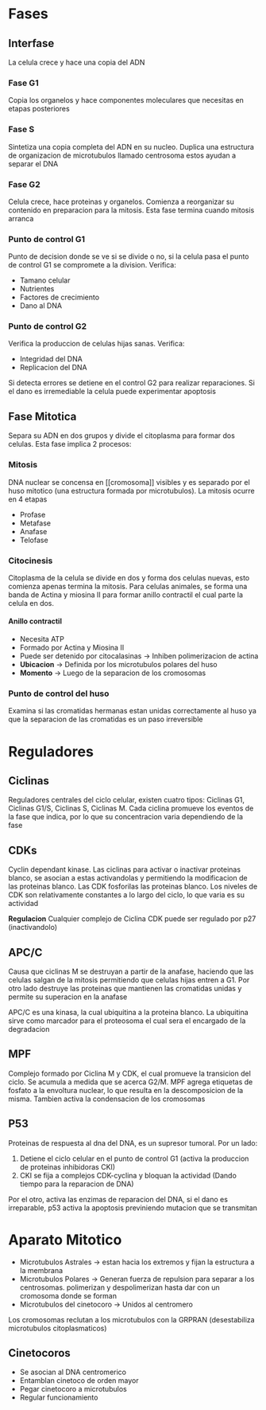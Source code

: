 # Fases

## Interfase

La celula crece y hace una copia del ADN

### Fase G1

Copia los organelos y hace componentes moleculares que necesitas en etapas posteriores

### Fase S

Sintetiza una copia completa del ADN en su nucleo.
Duplica una estructura de organizacion de microtubulos llamado centrosoma estos ayudan a separar el DNA

### Fase G2

Celula crece, hace proteinas y organelos. Comienza a reorganizar su contenido en preparacion para la mitosis. Esta fase termina cuando mitosis arranca

### Punto de control G1

Punto de decision donde se ve si se divide o no, si la celula pasa el punto de control G1 se compromete a la division.
Verifica:
- Tamano celular
- Nutrientes
- Factores de crecimiento
- Dano al DNA

### Punto de control G2

Verifica la produccion de celulas hijas sanas.
Verifica:
- Integridad del DNA
- Replicacion del DNA

Si detecta errores se detiene en el control G2 para realizar reparaciones. Si el dano es irremediable la celula puede experimentar apoptosis

## Fase Mitotica

Separa su ADN en dos grupos y divide el citoplasma para formar dos celulas. Esta fase implica 2 procesos:

### Mitosis

DNA nuclear se concensa en [[cromosoma]] visibles y es separado por el huso mitotico (una estructura formada por microtubulos). La mitosis ocurre en 4 etapas
- Profase
- Metafase
- Anafase
- Telofase

### Citocinesis

Citoplasma de la celula se divide en dos y forma dos celulas nuevas, esto comienza apenas termina la mitosis.
Para celulas animales, se forma una banda de Actina y miosina II para formar anillo contractil el cual parte la celula en dos.

#### Anillo contractil

- Necesita ATP 
- Formado por Actina y Miosina II
- Puede ser detenido por citocalasinas → Inhiben polimerizacion de actina
- **Ubicacion** → Definida por los microtubulos polares del huso
- **Momento** → Luego de la separacion de los cromosomas


### Punto de control del huso

Examina si las cromatidas hermanas estan unidas correctamente al huso ya que la separacion de las cromatidas es un paso irreversible

# Reguladores

## Ciclinas

Reguladores centrales del ciclo celular, existen cuatro tipos:
Ciclinas G1, Ciclinas G1/S, Ciclinas S, Ciclinas M.
Cada ciclina promueve los eventos de la fase que indica, por lo que su concentracion varia dependiendo de la fase

## CDKs

Cyclin dependant kinase.
Las ciclinas para activar o inactivar proteinas blanco, se asocian a estas activandolas y permitiendo la modificacion de las proteinas blanco.
Las CDK fosforilas las proteinas blanco.
Los niveles de CDK son relativamente constantes a lo largo del ciclo, lo que varia es su actividad

**Regulacion**
Cualquier complejo de Ciclina CDK puede ser regulado por p27 (inactivandolo)

## APC/C

Causa que ciclinas M se destruyan a partir de la anafase, haciendo que las celulas salgan de la mitosis permitiendo que celulas hijas entren a G1.
Por otro lado destruye las proteinas que mantienen las cromatidas unidas y permite su superacion en la anafase

APC/C es una kinasa, la cual ubiquitina a la proteina blanco. La ubiquitina sirve como marcador para el proteosoma el cual sera el encargado de la degradacion


## MPF

Complejo formado por Ciclina M y CDK, el cual promueve la transicion del ciclo.
Se acumula a medida que se acerca G2/M.
MPF agrega etiquetas de fosfato a la envoltura nuclear, lo que resulta en la descomposicion de la misma. Tambien activa la condensacion de los cromosomas



## P53

Proteinas de respuesta al dna del DNA, es un supresor tumoral.
Por un lado:
1. Detiene el ciclo celular en el punto de control G1 (activa la produccion de proteinas inhibidoras CKI)
2. CKI se fija a complejos CDK-cyclina y bloquan la actividad (Dando tiempo para la reparacion de DNA)

Por el otro, activa las enzimas de reparacion del DNA, si el dano es irreparable, p53 activa la apoptosis previniendo mutacion que se transmitan


# Aparato Mitotico

- Microtubulos Astrales → estan hacia los extremos y fijan la estructura a la membrana
- Microtubulos Polares → Generan fuerza de repulsion para separar a los centrosomas.
  polimerizan y despolimerizan hasta dar con un cromosoma donde se forman
- Microtubulos del cinetocoro → Unidos al centromero

Los cromosomas reclutan a los microtubulos con la GRPRAN (desestabiliza microtubulos citoplasmaticos)

## Cinetocoros

- Se asocian al DNA centromerico
- Entamblan cinetoco de orden mayor
- Pegar cinetocoro a microtubulos
- Regular funcionamiento
